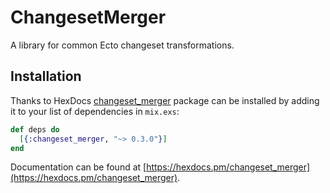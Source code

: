 # ChangesetMerger

A library for common Ecto changeset transformations.

## Installation

Thanks to HexDocs [changeset_merger](https://hex.pm/packages/changeset_merger) package can be installed
by adding it to your list of dependencies in `mix.exs`:

```elixir
def deps do
  [{:changeset_merger, "~> 0.3.0"}]
end
```

Documentation can
be found at [https://hexdocs.pm/changeset_merger](https://hexdocs.pm/changeset_merger).

